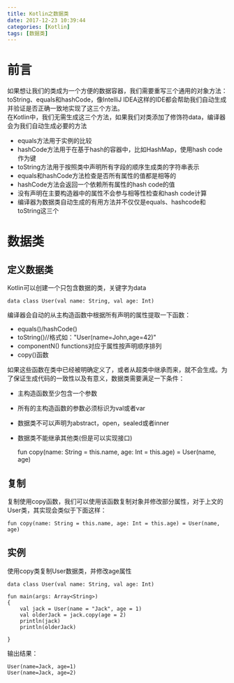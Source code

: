 ```yaml
---
title: Kotlin之数据类
date: 2017-12-23 10:39:44
categories: [Kotlin]
tags: [数据类]
---
```

# 前言 

如果想让我们的类成为一个方便的数据容器，我们需要重写三个通用的对象方法：toString、equals和hashCode，像IntelliJ IDEA这样的IDE都会帮助我们自动生成并验证是否正确一致地实现了这三个方法。   
在Kotlin中，我们无需生成这三个方法，如果我们对类添加了修饰符data，编译器会为我们自动生成必要的方法     
<!--more-->

- equals方法用于实例的比较 
- hashCode方法用于在基于hash的容器中，比如HashMap，使用hash code作为键
- toString方法用于按照类中声明所有字段的顺序生成类的字符串表示 
- equals和hashCode方法检查是否所有属性的值都是相等的
- hashCode方法会返回一个依赖所有属性的hash code的值
- 没有声明在主要构造器中的属性不会参与相等性检查和hash code计算
- 编译器为数据类自动生成的有用方法并不仅仅是equals、hashcode和toString这三个  
# 数据类 

## 定义数据类   
Kotlin可以创建一个只包含数据的类，关键字为data  

	data class User(val name: String, val age: Int)
编译器会自动的从主构造函数中根据所有声明的属性提取一下函数：  

- equals()/hashCode()
- toString()//格式如："User(name=John,age=42)"
- componentN() functions对应于属性按声明顺序排列
- copy()函数 

如果这些函数在类中已经被明确定义了，或者从超类中继承而来，就不会生成。为了保证生成代码的一致性以及有意义，数据类需要满足一下条件：  

- 主构造函数至少包含一个参数
- 所有的主构造函数的参数必须标识为val或者var
- 数据类不可以声明为abstract，open，sealed或者inner
- 数据类不能继承其他类(但是可以实现接口)

	fun copy(name: String = this.name, age: Int = this.age) = User(name, age)
## 复制
复制使用copy函数，我们可以使用该函数复制对象并修改部分属性，对于上文的User类，其实现会类似于下面这样：  

	fun copy(name: String = this.name, age: Int = this.age) = User(name, age)
## 实例  
使用copy类复制User数据类，并修改age属性

	data class User(val name: String, val age: Int)

	fun main(args: Array<String>)
	{
    	val jack = User(name = "Jack", age = 1)
    	val olderJack = jack.copy(age = 2)
    	println(jack)
    	println(olderJack)

	}
输出结果：
  
	User(name=Jack, age=1)
	User(name=Jack, age=2)






